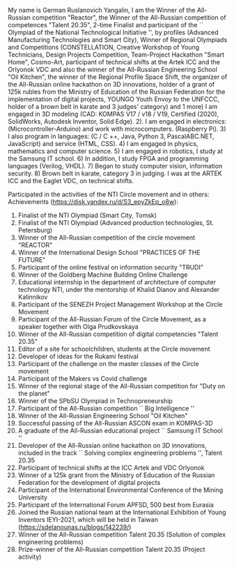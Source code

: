 My name is German Ruslanovich Yangalin, I am the Winner of the All-Russian competition "Reactor", the Winner of the All-Russian competition of competences "Talent 20.35",
2-time Finalist and participant of the `` Olympiad of the National Technological Initiative '', by profiles (Advanced Manufacturing Technologies and Smart City),
Winner of Regional Olympiads and Competitions (CONSTELLATION, Creative Workshop of Young Technicians, Design Projects Competition,
Team-Project Hackathon "Smart Home", Cosmo-Art, participant of technical shifts at the Artek ICC and the Orlyonok VDC and also the winner of the All-Russian Engineering School "Oil Kitchen", the winner of the Regional Profile Space Shift, the organizer of the All-Russian online hackathon on 3D innovations, holder of a grant of 125k rubles from the Ministry of Education of the Russian Federation for the implementation of digital projects, YOUNGO Youth Envoy to the UNFCCC, holder of a brown belt in karate and 3 judges' category) and 1 more) I am engaged in 3D modeling (CAD: KOMPAS V17 / v18 / V19, Certified (2020), SolidWorks, Autodesk Inventor, Solid Edge). 2). I am engaged in electronics: (Microcontroller-Arduino) and work with microcomputers. (Raspberry Pi). 3) I also program in languages: (C / C ++, Java, Python 3, PascalABC.NET, JavaScript) and service (HTML, CSS). 4) I am engaged in physics, mathematics and computer science. 5) I am engaged in robotics, I study at the Samsung IT school. 6) In addition, I study FPGA and programming languages ​​(Verilog, VHDL). 7) Began to study computer vision, information security. 8) Brown belt in karate, category 3 in judging. I was at the ARTEK ICC and the Eaglet VDC, on technical shifts.

Participated in the activities of the NTI Circle movement and in others:
Achievements (https://disk.yandex.ru/d/S3_epyZkEp_o8w):
1. Finalist of the NTI Olympiad (Smart City, Tomsk)
2. Finalist of the NTI Olympiad (Advanced production technologies, St. Petersburg)
3. Winner of the All-Russian competition of the circle movement "REACTOR"
4. Winner of the International Design School "PRACTICES OF THE FUTURE"
5. Participant of the online festival on information security "TRUDI"
6. Winner of the Goldberg Machine Building Online Challenge
7. Educational internship in the department of architecture of computer technology NTI, under the mentorship of Khalid Dianov and Alexander Kalinnikov
8. Participant of the SENEZH Project Management Workshop at the Circle Movement
9. Participant of the All-Russian Forum of the Circle Movement, as a speaker together with Olga Prudkovskaya
10. Winner of the All-Russian competition of digital competencies "Talent 20.35"
11. Editor of a site for schoolchildren, students at the Circle movement
12. Developer of ideas for the Rukami festival
13. Participant of the challenge on the master classes of the Circle movement
14. Participant of the Makers vs Covid challenge
15. Winner of the regional stage of the All-Russian competition for "Duty on the planet"
16. Winner of the SPbSU Olympiad in Technopreneurship
17. Participant of the All-Russian competition `` Big Intelligence ''
18. Winner of the All-Russian Engineering School "Oil Kitchen"
19. Successful passing of the All-Russian ASCON exam in KOMPAS-3D
20. A graduate of the All-Russian educational project `` Samsung IT School ''
21. Developer of the All-Russian online hackathon on 3D innovations, included in the track `` Solving complex engineering problems '', Talent 20.35
22. Participant of technical shifts at the ICC Artek and VDC Orlyonok
23. Winner of a 125k grant from the Ministry of Education of the Russian Federation for the development of digital projects
24. Participant of the International Environmental Conference of the Mining University
25. Participant of the International Forum APFSD, 500 best from Eurasia
26. Joined the Russian national team at the International Exhibition of Young Inventors IEYI-2021, which will be held in Taiwan (https://sdelanounas.ru/blogs/142239/)
27. Winner of the All-Russian competition Talent 20.35 (Solution of complex engineering problems)
28. Prize-winner of the All-Russian competition Talent 20.35 (Project activity)
